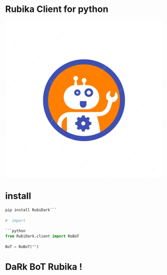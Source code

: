 # Rubika Client for python

<div align="center">

![icon](https://github.com/aQamohamadDark/RubiDark/blob/main/icon.jpg)
</div>

# install 

```python
pip install RubiDark```

#  import

```python 
from RubiDark.client import RoBoT

BoT = RoBoT("")
```

# DaRk BoT Rubika !
